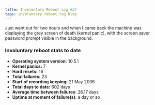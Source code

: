 ```yaml
---
title: Involuntary Reboot Log #23
tags: involuntary.reboot.log blog
---
```


Just went out for two hours and when I came back the machine was displaying the grey screen of death (kernel panic), with the screen saver password prompt visible in the background.

### Involuntary reboot stats to date

-   **Operating system version:** 10.5.1
-   **Kernel panics:** 7
-   **Hard resets:** 16
-   **Total failures:** 23
-   **Start of recording keeping:** 21 May 2006
-   **Total days to date:** 602 days
-   **Average time between failures:** 26.17 days
-   **Uptime at moment of failure(s):** a day or so

